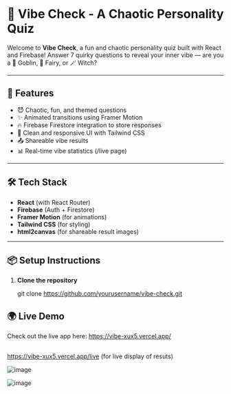 # 🌈 Vibe Check - A Chaotic Personality Quiz

Welcome to **Vibe Check**, a fun and chaotic personality quiz built with React and Firebase! Answer 7 quirky questions to reveal your inner vibe — are you a 🧿 Goblin, 🧚 Fairy, or 🪄 Witch?




---

## 🚀 Features

- 😈 Chaotic, fun, and themed questions
- ✨ Animated transitions using Framer Motion
- 🔥 Firebase Firestore integration to store responses
- 🎯 Clean and responsive UI with Tailwind CSS
- 📤 Shareable vibe results
- 📊 Real-time vibe statistics (/live page)

---

## 🛠️ Tech Stack

- **React** (with React Router)
- **Firebase** (Auth + Firestore)
- **Framer Motion** (for animations)
- **Tailwind CSS** (for styling)
- **html2canvas** (for shareable result images)

---

## 📦 Setup Instructions

1. **Clone the repository**  
   
   git clone https://github.com/yourusername/vibe-check.git
   


## 🌍 Live Demo

Check out the live app here: https://vibe-xux5.vercel.app/
##
https://vibe-xux5.vercel.app/live (for live display of resuts)


![image](https://github.com/user-attachments/assets/bed490d4-cbae-44cd-955d-db57b2e736bf)

![image](https://github.com/user-attachments/assets/1b369aa0-7987-4402-b215-f42e82358e9e)


